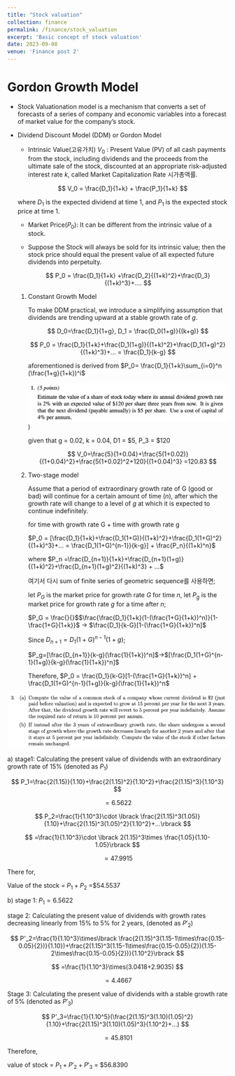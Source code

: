 ```yaml
---
title: "Stock valuation"
collection: finance
permalink: /finance/stock_valuation
excerpt: 'Basic concept of stock valuation'
date: 2023-09-08
venue: 'Finance post 2'
---
```

# Gordon Growth Model

- Stock Valuationation model is a mechanism that converts a set of forecasts of a series of company and economic variables into a forecast of market value for the company’s stock.
- Dividend Discount Model (DDM) or Gordon Model
    - Intrinsic Value(고유가치) $V_0$ : Present Value (PV) of all cash payments from the stock, including dividends and the proceeds from the ultimate sale of the stock, discounted at an appropriate risk-adjusted interest rate  $k$, called Market Capitalization Rate 시가총액률.
    
    $$
    V_0 = \frac{D_1}{1+k} + \frac{P_1}{1+k}
    $$
    
    where $D_1$ is the expected dividend at time 1, and $P_1$ is the expected stock price at time 1.
    
    - Market Price($P_0$): It can be different from the intrinsic value of a stock.
    - Suppose the Stock will always be sold for its intrinsic value; then the stock price should equal the present value of all expected future dividends into perpetuity.
        
        $$
        P_0 = \frac{D_1}{1+k} +\frac{D_2}{(1+k)^2}+\frac{D_3}{(1+k)^3}+....
        $$
        
    1. Constant Growth Model 
        
        To make DDM practical, we introduce a simplifying assumption that dividends are trending upward at a stable growth rate of $g$.
        
        $$
        D_0=\frac{D_1}{1+g}, D_1 = \frac{D_0(1+g)}{(k+g)}
        $$
        
        $$
        P_0 = \frac{D_1}{1+k}+\frac{D_1(1+g)}{(1+k)^2}+\frac{D_1(1+g)^2}{(1+k)^3}+... = \frac{D_1}{k-g}
        $$
        
        aforementioned is derived from $P_0= \frac{D_1}{1+k}\sum_{i=0}^n (\frac{1+g}{1+k})^i$
        
        ![Q1_stock.png](https://github.com/Anderson-Shin/anderson-shin.github.io/blob/master/images/Q1_stock.png?raw=true))

        
        given that g = 0.02, k = 0.04, D1 = $5, P_3 = $120
        
        $$
        V_0=\frac{5}{1+0.04}+\frac{5(1+0.02)}{(1+0.04)^2}+\frac{5(1+0.02)^2+120}{(1+0.04)^3} =120.83
        $$
        
    2. Two-stage model
        
        Assume that a period of extraordinary growth rate of G (good or bad) will continue for a certain amount of time $(n)$, after which the growth rate will change to a level of $g$ at which it is expected to continue indefinitely.
        
        for time with growth rate G + time with growth rate g 
        
        $P_0 = [\frac{D_1}{1+k}+\frac{D_1(1+G)}{(1+k)^2}+\frac{D_1(1+G)^2}{(1+k)^3}+... = \frac{D_1(1+G)^{n-1}}{k-g}] + \frac{P_n}{(1+k)^n}$
        
        where $P_n =\frac{D_{n+1}}{1+k}+\frac{D_{n+1}(1+g)}{(1+k)^2}+\frac{D_{n+1}(1+g)^2}{(1+k)^3} + ...$
        
        여기서 다시 sum of finite series of geometric sequence를 사용하면;
        
        let $P_G$ is the market price for growth rate $G$ for time $n$, 
        let $P_g$ is the market price for growth rate $g$ for a time after $n$;
        
        $P_G = \frac{}{}$$\frac{\frac{D_1}{1+k}(1-(\frac{1+G}{1+k})^n)}{1-\frac{1+G}{1+k}}$ → $\frac{D_1}{k-G}[1-(\frac{1+G}{1+k})^n]$
        
        Since $D_{n+1}=D_1(1+G)^{n-1}(1+g)$;
        
        $P_g=[\frac{D_{n+1}}{k-g}(\frac{1}{1+k})^n]$→$[\frac{D_1(1+G)^{n-1}(1+g)}{k-g}(\frac{1}{1+k})^n]$
        
        Therefore, $P_0 = \frac{D_1}{k-G}[1-(\frac{1+G}{1+k})^n] + \frac{D_1(1+G)^{n-1}(1+g)}{k-g}(\frac{1}{1+k})^n$
        

![Q2_stock.png](https://github.com/Anderson-Shin/anderson-shin.github.io/blob/master/images/Q2_stock.png?raw=true)

a)
 stage1: Calculating the present value of dividends with an extraordinary growth rate of 15% (denoted as $P_1$)

$$
P_1=\frac{2(1.15)}{1.10}+\frac{2(1.15)^2}{1.10^2}+\frac{2(1.15)^3}{1.10^3}
$$

$$
=6.5622
$$

$$
P_2=\frac{1}{1.10^3}\cdot \lbrack \frac{2(1.15)^3(1.05)}{1.10}+\frac{2(1.15)^3(1.05)^2}{1.10^2}+...\rbrack
$$

$$
=\frac{1}{1.10^3}\cdot \lbrack 2(1.15)^3\times \frac{1.05}{1.10-1.05}\rbrack
$$

$$
=47.9915
$$

There for,

Value of the stock = $P_1+P_2$ =$54.5537

b) stage 1: $P_1=6.5622$

stage 2: Calculating the present value of dividends with growth rates decreasing linearly from 15% to 5% for 2 years, (denoted as $P'_2$)

$$
P'_2=\frac{1}{1.10^3}\times\lbrack \frac{2(1.15)^3(1.15-1\times\frac{0.15-0.05}{2})}{1.10})+\frac{2(1.15)^3(1.15-1\times\frac{0.15-0.05}{2})(1.15-2\times\frac{0.15-0.05}{2})}{1.10^2}\rbrack
$$

$$
=\frac{1}{1.10^3}\times(3.0418+2.9035)
$$

$$
=4.4667
$$

Stage 3: Calculating the present value of dividends with a stable growth rate of 5% (denoted as $P'_3$)

$$
P'_3=\frac{1}{1.10^5}(\frac{2(1.15)^3(1.10)(1.05)^2}{1.10}+\frac{2(1.15)^3(1.10)(1.05)^3}{1.10^2}+...)
$$

$$
=45.8101
$$

Therefore,

value of stock = $P_1+P'_2+P'_3$ = $56.8390